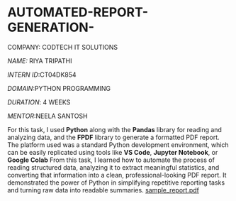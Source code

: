 # AUTOMATED-REPORT-GENERATION-
COMPANY: CODTECH IT SOLUTIONS

*NAME:* RIYA TRIPATHI

*INTERN ID*:CT04DK854

*DOMAIN*:PYTHON PROGRAMMING

*DURATION*: 4 WEEKS

*MENTOR*:NEELA SANTOSH

For this task, I used **Python** along with the **Pandas** library for reading and analyzing data, and the **FPDF** library to generate a formatted PDF report. The platform used was a standard Python development environment, which can be easily replicated using tools like **VS Code**, **Jupyter Notebook**, or **Google Colab** From this task, I learned how to automate the process of reading structured data, analyzing it to extract meaningful statistics, and converting that information into a clean, professional-looking PDF report. It demonstrated the power of Python in simplifying repetitive reporting tasks and turning raw data into readable summaries.
[sample_report.pdf](https://github.com/user-attachments/files/20272334/sample_report.pdf)
